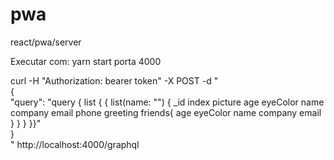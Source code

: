 # pwa
react/pwa/server

Executar com: yarn start 
porta 4000


curl -H "Authorization: bearer token" -X POST -d " \
 { \
   \"query\": \"query { list { {
  list(name: "") {
    _id
    index
    picture
    age
    eyeColor
    name
    company
    email
    phone
    greeting
    friends{
      age
    eyeColor
    name
    company
    email
    }
  }
} }}\" \
 } \
" http://localhost:4000/graphql

 